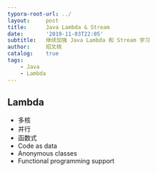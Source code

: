 ```yaml
---
typora-root-url: ../
layout:     post
title:      Java Lambda & Stream
date:       '2019-11-03T22:05'
subtitle:   继续加强 Java Lambda 和 Stream 学习
author:     招文桃
catalog:    true
tags:
    - Java
    - Lambda
---
```


## Lambda

- 多核
- 并行
- 函数式
- Code as data
- Anonymous classes
- Functional programming support